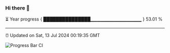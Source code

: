 ### Hi there 👋

⏳ Year progress { ███████████████▁▁▁▁▁▁▁▁▁▁▁▁▁▁▁ } 53.01 %

---

⏰ Updated on Sat, 13 Jul 2024 00:19:35 GMT

![Progress Bar CI](https://github.com/liununu/liununu/workflows/Progress%20Bar%20CI/badge.svg)
